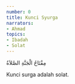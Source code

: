 ```yaml
---
number: 0
title: Kunci Syurga
narrators:
- Ahmad
topics:
- Ibadah
- Solat
---
```


<p lang="ar">مِفْتَاحُ الْجَنَّةِ الصَّلاَةُ</p>

Kunci surga adalah solat.
